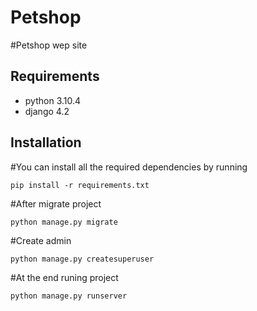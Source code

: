 <h1>Petshop</h1>
#Petshop wep site
<h2>Requirements</h2>
<ul dir="aupetshopto">
  <li>python 3.10.4</li>
  <li>django 4.2</li>
</ul>
<h2>Installation</h2>
#You can install all the required dependencies by running
<pre>
<code>pip install -r requirements.txt</code>
</pre>
#After migrate project 
<pre>
<code>python manage.py migrate</code>
</pre>
#Create admin
<pre>
<code>python manage.py createsuperuser</code>
</pre>
#At the end runing project
<pre>
<code>python manage.py runserver</code>
</pre>
